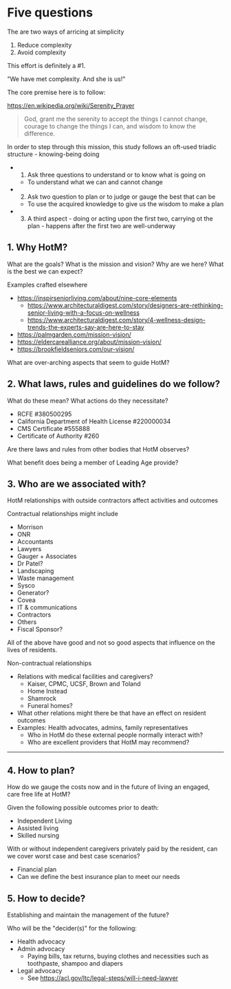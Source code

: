 # Five questions

The are two ways of arricing at simplicity

1. Reduce complexity
2. Avoid complexity

This effort is definitely a #1.

"We have met complexity. And she is us!"

The core premise here is to follow:

https://en.wikipedia.org/wiki/Serenity_Prayer

> God, grant me the serenity to accept the things I cannot change,
> courage to change the things I can,
> and wisdom to know the difference.

In order to step through this mission, this study follows an oft-used triadic structure - knowing-being doing

* 1. Ask three questions to understand or to know what is going on
	* To understand what we can and cannot change
* 2. Ask two question to plan or to judge or gauge the best that can be
	* To use the acquired knowledge to give us the wisdom to make a plan
* 3. A third aspect - doing or acting upon the first two, carrying ot the plan - happens after the first two are well-underway


## 1. Why HotM?

What are the goals? What is the mission and vision? Why are we here? What is the best we can expect?

Examples crafted elsewhere

* https://inspirseniorliving.com/about/nine-core-elements
	* https://www.architecturaldigest.com/story/designers-are-rethinking-senior-living-with-a-focus-on-wellness
	* https://www.architecturaldigest.com/story/4-wellness-design-trends-the-experts-say-are-here-to-stay
* https://palmgarden.com/mission-vision/
* https://eldercarealliance.org/about/mission-vision/
* https://brookfieldseniors.com/our-vision/

What are over-arching aspects that seem to guide HotM?


## 2. What laws, rules and guidelines do we follow?

What do these mean? What actions do they necessitate?

* RCFE #380500295
* California Department of Health License #220000034
* CMS Certificate #555888
* Certificate of Authority #260

Are there laws and rules from other bodies that HotM observes?

What benefit does being a member of Leading Age provide?

## 3. Who are we associated with?

HotM relationships with outside contractors affect activities and outcomes

Contractual relationships might include

* Morrison
* ONR
* Accountants
* Lawyers
* Gauger + Associates
* Dr Patel?
* Landscaping
* Waste management
* Sysco
* Generator?
* Covea
* IT & communications
* Contractors
* Others
* Fiscal Sponsor?

All of the above have good and not so good aspects that influence on the lives of residents.

Non-contractual relationships

* Relations with medical facilities and caregivers?
	* Kaiser, CPMC, UCSF, Brown and Toland
	* Home Instead
	* Shamrock
	* Funeral homes?
* What other relations might there be that have an effect on resident outcomes
* Examples: Health advocates, admins, family representatives
	* Who in HotM do these external people normally interact with?
	* Who are excellent providers that HotM may recommend?


***

## 4. How to plan?

How do we gauge the costs now and in the future of living an engaged, care free life at HotM?

Given the following possible outcomes prior to death:

* Independent Living
* Assisted living
* Skilled nursing

With or without independent caregivers privately paid by the resident, can we cover worst case and best case scenarios?

* Financial plan
* Can we define the best insurance plan to meet our needs


## 5. How to decide?

Establishing and maintain the management of the future?

Who will be the "decider(s)" for the following:

* Health advocacy
* Admin advocacy
	* Paying bills, tax returns, buying clothes and necessities such as toothpaste, shampoo and diapers
* Legal advocacy
	* See https://acl.gov/ltc/legal-steps/will-i-need-lawyer
